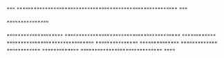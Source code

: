 """
"""""""""""""""""""""""""""""""""""""""""""""""""""""""""
"""


"""""""""""""""

""""""""""""""""""""
"""""""""""""""""""""""""""""""""""""""""
""""""""""""
"""""""""""""""""""""""""""""""
"""""""""""""""
""""""""""""""
"""""""""""""
""""""""""""
"""""""""""""
"""""""""""""""""""""""""""""
""""